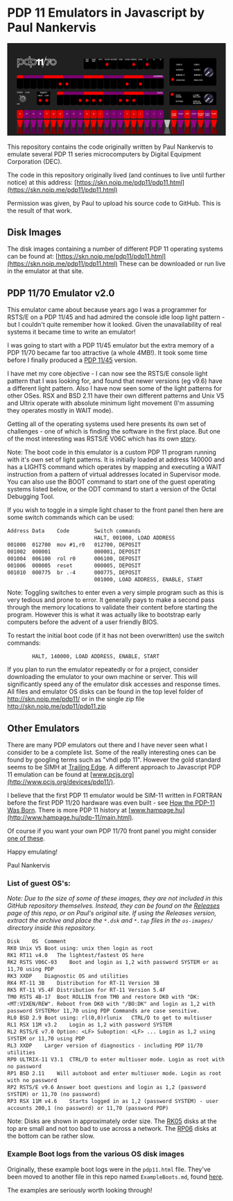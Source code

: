 # PDP 11 Emulators in Javascript by Paul Nankervis

![alt text](./assets/pdp1170-large.png)

This repository contains the code originally written by Paul Nankervis to emulate several PDP 11 series microcomputers by Digital Equipment Corporation (DEC).

The code in this repository originally lived (and continues to live until further notice) at this address: [https://skn.noip.me/pdp11/pdp11.html](https://skn.noip.me/pdp11/pdp11.html)

Permission was given, by Paul to upload his source code to GitHub. This is the result of that work.


## Disk Images

The disk images containing a number of different PDP 11 operating systems can be found at:  [https://skn.noip.me/pdp11/pdp11.html](https://skn.noip.me/pdp11/pdp11.html)  These can be downloaded or run live in the emulator at that site.




## PDP 11/70 Emulator v2.0

This emulator came about because years ago I was a programmer for RSTS/E on a PDP 11/45 and had admired the console idle loop light pattern - but I couldn't quite remember how it looked. Given the unavailability of real systems it became time to write an emulator!

I was going to start with a PDP 11/45 emulator but the extra memory of a PDP 11/70 became far too attractive (a whole 4MB!). It took some time before I finally produced a [PDP 11/45](http://skn.noip.me/pdp11/pdp11-45.html) version.

I have met my core objective - I can now see the RSTS/E console light pattern that I was looking for, and found that newer versions (eg v9.6) have a different light pattern. Also I have now seen some of the light patterns for other OSes. RSX and BSD 2.11 have their own different patterns and Unix V5 and Ultrix operate with absolute minimum light movement (I'm assuming they operates mostly in WAIT mode).

Getting all of the operating systems used here presents its own set of challenges - one of which is finding the software in the first place. But one of the most interesting was RSTS/E V06C which has its own [story](https://skn.noip.me/pdp11/RSTSv06c.html).

Note: The boot code in this emulator is a custom PDP 11 program running with it's own set of light patterns. It is initially loaded at address 140000 and has a LIGHTS command which operates by mapping and executing a WAIT instruction from a pattern of virtual addresses located in Supervisor mode. You can also use the BOOT command to start one of the guest operating systems listed below, or the ODT command to start a version of the Octal Debugging Tool.

If you wish to toggle in a simple light chaser to the front panel then here are some switch commands which can be used:

```
Address Data    Code        Switch commands
                            HALT, 001000, LOAD ADDRESS
001000  012700  mov #1,r0   012700, DEPOSIT
001002  000001              000001, DEPOSIT
001004  006100  rol r0      006100, DEPOSIT
001006  000005  reset       000005, DEPOSIT
001010  000775  br .-4      000775, DEPOSIT
                            001000, LOAD ADDRESS, ENABLE, START
```
Note: Toggling switches to enter even a very simple program such as this is very tedious and prone to error. It generally pays to make a second pass through the memory locations to validate their content before starting the program. However this is what it was actually like to bootstrap early computers before the advent of a user friendly BIOS.

To restart the initial boot code (if it has not been overwritten) use the switch commands:

```
    	HALT, 140000, LOAD ADDRESS, ENABLE, START
```

If you plan to run the emulator repeatedly or for a project, consider downloading the emulator to your own machine or server. This will significantly speed any of the emulator disk accesses and response times. All files and emulator OS disks can be found in the top level folder of http://skn.noip.me/pdp11/ or in the single zip file http://skn.noip.me/pdp11/pdp11.zip

## Other Emulators

There are many PDP emulators out there and I have never seen what I consider to be a complete list. Some of the really interesting ones can be found by googling terms such as "vhdl pdp 11". However the gold standard seems to be SIMH at [Trailing Edge](http://simh.trailing-edge.com/). A different approach to Javascript PDP 11 emulation can be found at [www.pcjs.org](http://www.pcjs.org/devices/pdp11/).

I believe that the first PDP 11 emulator would be SIM-11 written in FORTRAN before the first PDP 11/20 hardware was even built - see [How the PDP-11 Was Born](http://www.hampage.hu/pdp-11/birth.html). There is more PDP 11 history at [www.hampage.hu](http://www.hampage.hu/pdp-11/main.html).

Of course if you want your own PDP 11/70 front panel you might consider [one of these](https://hackaday.io/project/8069-pidp-11).

Happy emulating!

Paul Nankervis

### List of guest OS's:

*Note: Due to the size of some of these images, they are not included in this GitHub repository themselves. Instead, they can be found on the [Releases](https://github.com/JamesHagerman/nankervis-pdp11-js/releases) page of this repo, or on Paul's original site. If using the Releases version, extract the archive and place the `*.dsk` and `*.tap` files in the `os-images/` directory inside this repository.*

```
Disk	OS	Comment
RK0	Unix V5	Boot using: unix then login as root
RK1	RT11 v4.0	The lightest/fastest OS here
RK2	RSTS V06C-03	Boot and login as 1,2 with password SYSTEM or as 11,70 using PDP
RK3	XXDP	Diagnostic OS and utilities
RK4	RT-11 3B	Distribution for RT-11 Version 3B
RK5	RT-11 V5.4F	Distribution for RT-11 Version 5.4F
TM0	RSTS 4B-17	Boot ROLLIN from TM0 and restore DK0 with "DK:<MT:VIXEN/REW". Reboot from DK0 with "/BO:DK" and login as 1,2 with password SYSTEMor 11,70 using PDP Commands are case sensitive.
RL0	BSD 2.9	Boot using: rl(0,0)rlunix   CTRL/D to get to multiuser
RL1	RSX 11M v3.2	Login as 1,2 with password SYSTEM
RL2	RSTS/E v7.0	Option: <LF> Suboption: <LF> ... Login as 1,2 using SYSTEM or 11,70 using PDP
RL3	XXDP	Larger version of diagnostics - including PDP 11/70 utilities
RP0	ULTRIX-11 V3.1	CTRL/D to enter multiuser mode. Login as root with no password
RP1	BSD 2.11	Will autoboot and enter multiuser mode. Login as root with no password
RP2	RSTS/E v9.6	Answer boot questions and login as 1,2 (password SYSTEM) or 11,70 (no password)
RP3	RSX 11M v4.6	Starts logged in as 1,2 (password SYSTEM) - user accounts 200,1 (no password) or 11,70 (password PDP)
```

Note: Disks are shown in approximately order size. The [RK05](https://en.wikipedia.org/wiki/RK05) disks at the top are small and not too bad to use across a network. The [RP06](http://www.columbia.edu/cu/computinghistory/rp06.html) disks at the bottom can be rather slow.




### Example Boot logs from the various OS disk images

Originally, these example boot logs were in the `pdp11.html` file. They've been moved to another file in this repo named `ExampleBoots.md`, found [here](ExampleBoots.md).

The examples are seriously worth looking through!
